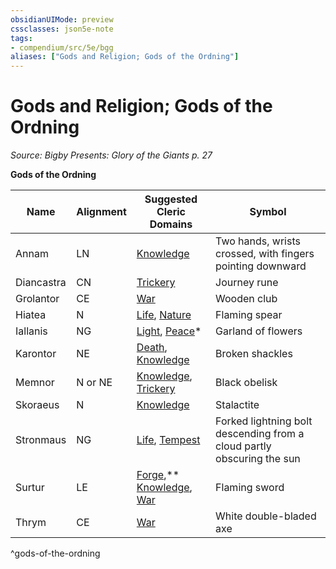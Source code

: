 ```yaml
---
obsidianUIMode: preview
cssclasses: json5e-note
tags:
- compendium/src/5e/bgg
aliases: ["Gods and Religion; Gods of the Ordning"]
---
```

# Gods and Religion; Gods of the Ordning
*Source: Bigby Presents: Glory of the Giants p. 27* 

**Gods of the Ordning**

| Name | Alignment | Suggested Cleric Domains | Symbol |
|------|-----------|--------------------------|--------|
| Annam | LN | [Knowledge](5E2014官方资源/classes/cleric-knowledge-domain.md) | Two hands, wrists crossed, with fingers pointing downward |
| Diancastra | CN | [Trickery](5E2014官方资源/classes/cleric-trickery-domain.md) | Journey rune |
| Grolantor | CE | [War](5E2014官方资源/classes/cleric-war-domain.md) | Wooden club |
| Hiatea | N | [Life](5E2014官方资源/classes/cleric-life-domain.md), [Nature](5E2014官方资源/classes/cleric-nature-domain.md) | Flaming spear |
| Iallanis | NG | [Light](5E2014官方资源/classes/cleric-light-domain.md), [Peace](5E2014官方资源/classes/cleric-peace-domain-tce.md)* | Garland of flowers |
| Karontor | NE | [Death](5E2014官方资源/classes/cleric-death-domain.md), [Knowledge](5E2014官方资源/classes/cleric-knowledge-domain.md) | Broken shackles |
| Memnor | N or NE | [Knowledge](5E2014官方资源/classes/cleric-knowledge-domain.md), [Trickery](5E2014官方资源/classes/cleric-trickery-domain.md) | Black obelisk |
| Skoraeus | N | [Knowledge](5E2014官方资源/classes/cleric-knowledge-domain.md) | Stalactite |
| Stronmaus | NG | [Life](5E2014官方资源/classes/cleric-life-domain.md), [Tempest](5E2014官方资源/classes/cleric-tempest-domain.md) | Forked lightning bolt descending from a cloud partly obscuring the sun |
| Surtur | LE | [Forge](5E2014官方资源/classes/cleric-forge-domain-xge.md),** [Knowledge](5E2014官方资源/classes/cleric-knowledge-domain.md), [War](5E2014官方资源/classes/cleric-war-domain.md) | Flaming sword |
| Thrym | CE | [War](5E2014官方资源/classes/cleric-war-domain.md) | White double-bladed axe |
^gods-of-the-ordning